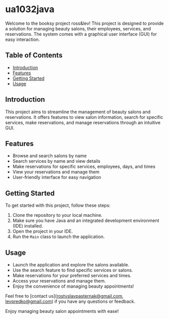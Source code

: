 # ua1032java

Welcome to the booksy project ross&lev! This project is designed to provide a solution for managing beauty salons, their employees, services, and reservations. The system comes with a graphical user interface (GUI) for easy interaction.

## Table of Contents
- [Introduction](#introduction)
- [Features](#features)
- [Getting Started](#getting-started)
- [Usage](#usage)
## Introduction
This project aims to streamline the management of beauty salons and reservations. It offers features to view salon information, search for specific services, make reservations, and manage reservations through an intuitive GUI.

## Features
- Browse and search salons by name
- Search services by name and view details
- Make reservations for specific services, employees, days, and times
- View your reservations and manage them
- User-friendly interface for easy navigation

## Getting Started
To get started with this project, follow these steps:
1. Clone the repository to your local machine.
2. Make sure you have Java and an integrated development environment (IDE) installed.
3. Open the project in your IDE.
4. Run the `Main` class to launch the application.

## Usage
- Launch the application and explore the salons available.
- Use the search feature to find specific services or salons.
- Make reservations for your preferred services and times.
- Access your reservations and manage them.
- Enjoy the convenience of managing beauty appointments!

Feel free to [contact us](rostyslavpasternak@gmail.com, levpredko@gmail.com) if you have any questions or feedback.

Enjoy managing beauty salon appointments with ease!
